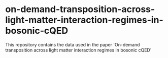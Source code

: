 # on-demand-transposition-across-light-matter-interaction-regimes-in-bosonic-cQED
This repository contains the data used in the paper 'On-demand transposition across light matter interaction regimes in bosonic cQED'
